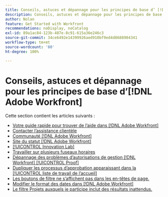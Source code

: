 ```yaml
---
title: Conseils, astuces et dépannage pour les principes de base d’ [!DNL Adobe Workfront]
description: Conseils, astuces et dépannage pour les principes de base d’ [!DNL Adobe Workfront]
author: Nolan
feature: Get Started with Workfront
recommendations: noDisplay, noCatalog
exl-id: 89a1ac84-123b-487e-8c91-615a36e246c3
source-git-commit: 34ce6492e14399926aed910bf9ed4d8688904341
workflow-type: tm+mt
source-wordcount: '80'
ht-degree: 100%

---
```


# Conseils, astuces et dépannage pour les principes de base d’[!DNL Adobe Workfront]

Cette section contient les articles suivants :

* [Votre guide rapide pour trouver de l’aide dans  [!DNL Adobe Workfront]](../../workfront-basics/tips-tricks-and-troubleshooting/guide-for-help-in-workfront.md)
* [Contacter l’assistance clientèle](../../workfront-basics/tips-tricks-and-troubleshooting/contact-customer-support.md)
* [Communauté  [!DNL Adobe Workfront] ](../../workfront-basics/tips-tricks-and-troubleshooting/workfront-community.md)
* [Site du statut  [!DNL Adobe Workfront] ](../../workfront-basics/tips-tricks-and-troubleshooting/understand-the-status-site.md)
* [[!UICONTROL Innovation Lab]](../../workfront-basics/tips-tricks-and-troubleshooting/idea-exchange.md)
* [Travailler sur plusieurs fuseaux horaires](../../workfront-basics/tips-tricks-and-troubleshooting/working-across-timezones.md)
* [Dépannage des problèmes d’autorisations de gestion [!DNL Workfront] [!UICONTROL Proof]](../../workfront-basics/tips-tricks-and-troubleshooting/wp-manager-permissions-troubleshooting.md)
* [Dupliquer les processus d’approbation apparaissant dans la [!UICONTROL liste de travail de l’accueil]](../../workfront-basics/tips-tricks-and-troubleshooting/duplicate-apprval-processes-home.md)
* [Les boutons de filtre ne s’affichent pas dans les en-têtes de page.](../../workfront-basics/tips-tricks-and-troubleshooting/filter-buttons-do-not-display-in-page-headers.md)
* [Modifier le format des dates dans  [!DNL Adobe Workfront]](../tips-tricks-and-troubleshooting/change-date-format-chrome.md)
* [Le filtre Projets auxquels je participe inclut des résultats inattendus.](../tips-tricks-and-troubleshooting/projects-im-on-filter-including-unexpected-results.md)
